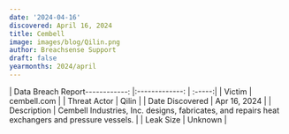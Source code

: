 ```yaml
---
date: '2024-04-16'
discovered: April 16, 2024
title: Cembell
image: images/blog/Qilin.png
author: Breachsense Support
draft: false
yearmonths: 2024/april
---
```


| Data Breach Report------------:     |:-------------:    | :-----:|
| Victim      | cembell.com      | 
| Threat Actor      | Qilin      | 
| Date Discovered      | Apr 16, 2024      | 
| Description      | Cembell Industries, Inc. designs, fabricates, and repairs heat exchangers and pressure vessels.      | 
| Leak Size      | Unknown      | 

